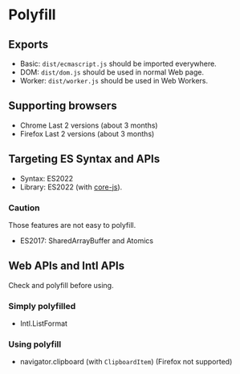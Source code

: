 # Polyfill

## Exports

- Basic: `dist/ecmascript.js` should be imported everywhere.
- DOM: `dist/dom.js` should be used in normal Web page.
- Worker: `dist/worker.js` should be used in Web Workers.

## Supporting browsers

- Chrome Last 2 versions (about 3 months)
- Firefox Last 2 versions (about 3 months)

## Targeting ES Syntax and APIs

- Syntax: ES2022
- Library: ES2022 (with [core-js](https://github.com/zloirock/core-js)).

### Caution

Those features are not easy to polyfill.

- ES2017: SharedArrayBuffer and Atomics

## Web APIs and Intl APIs

Check and polyfill before using.

### Simply polyfilled

- Intl.ListFormat

### Using polyfill

- navigator.clipboard (with `ClipboardItem`) (Firefox not supported)
